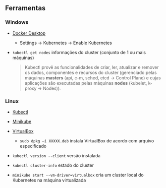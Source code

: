## Ferramentas

### Windows
- [Docker Desktop](https://docs.docker.com/desktop/install/windows-install/)
    - Settings -> Kubernetes -> Enable Kubernetes

- `kubectl get nodes` informações do cluster (conjunto de 1 ou mais máquinas)

    >Kubectl provê as funcionalidades de criar, ler, atualizar e remover os dados, componentes e recursos do cluster (gerenciado pelas máquinas **masters** (api, c-m, sched, etcd -> Control Plane) e cujas aplicações são executadas pelas máquinas **nodes** (kubelet, k-proxy -> Nodes)).

### Linux

- [Kubectl](https://kubernetes.io/pt-br/docs/tasks/tools/install-kubectl-linux/)
- [Minikube](https://kubernetes.io/fr/docs/tasks/tools/install-minikube/)
- [VirtualBox](https://www.virtualbox.org/)
    - `sudo dpkg –i XXXXX.deb` instala VirtualBox de acordo com arquivo especificado

- `kubectl version --client` versão instalada
- `kubectl cluster-info` estado do cluster
- `minikube start --vm-driver=virtualbox` cria um cluster local do Kubernetes na máquina virtualizada